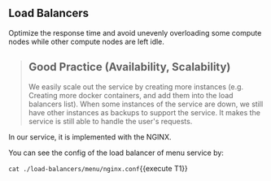 ## Load Balancers
Optimize the response time and avoid unevenly overloading some compute nodes while other compute nodes are left idle.

> ## Good Practice (Availability, Scalability)
> We easily scale out the service by creating more instances (e.g. Creating more docker containers, and add them into the load balancers list). When some instances of the service are down, we still have other instances as backups to support the service. It makes the service is still able to handle the user's requests.

In our service, it is implemented with the NGINX.

You can see the config of the load balancer of menu service by:

`cat ./load-balancers/menu/nginx.conf`{{execute T1}}